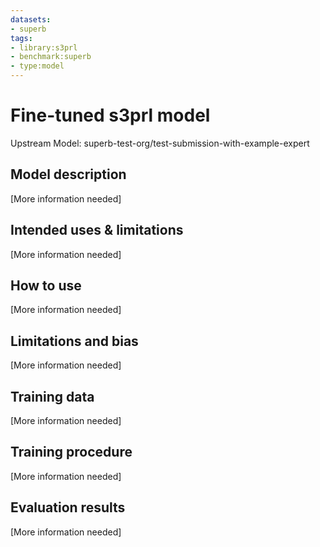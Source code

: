 ```yaml
---
datasets:
- superb
tags:
- library:s3prl
- benchmark:superb
- type:model
---
```


# Fine-tuned s3prl model

Upstream Model: superb-test-org/test-submission-with-example-expert

## Model description

[More information needed]

## Intended uses & limitations

[More information needed]

## How to use

[More information needed]

## Limitations and bias

[More information needed]

## Training data

[More information needed]

## Training procedure

[More information needed]

## Evaluation results

[More information needed]

